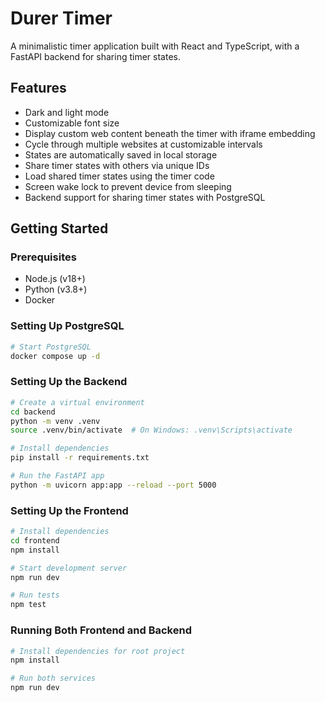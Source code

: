 # Durer Timer

A minimalistic timer application built with React and TypeScript, with a FastAPI backend for sharing timer states.

## Features

- Dark and light mode
- Customizable font size
- Display custom web content beneath the timer with iframe embedding
- Cycle through multiple websites at customizable intervals
- States are automatically saved in local storage
- Share timer states with others via unique IDs
- Load shared timer states using the timer code
- Screen wake lock to prevent device from sleeping
- Backend support for sharing timer states with PostgreSQL

## Getting Started

### Prerequisites

- Node.js (v18+)
- Python (v3.8+)
- Docker

### Setting Up PostgreSQL

```bash
# Start PostgreSQL
docker compose up -d
```

### Setting Up the Backend

```bash
# Create a virtual environment
cd backend
python -m venv .venv
source .venv/bin/activate  # On Windows: .venv\Scripts\activate

# Install dependencies
pip install -r requirements.txt

# Run the FastAPI app
python -m uvicorn app:app --reload --port 5000
```

### Setting Up the Frontend

```bash
# Install dependencies
cd frontend
npm install

# Start development server
npm run dev

# Run tests
npm test
```

### Running Both Frontend and Backend

```bash
# Install dependencies for root project
npm install

# Run both services
npm run dev
```

